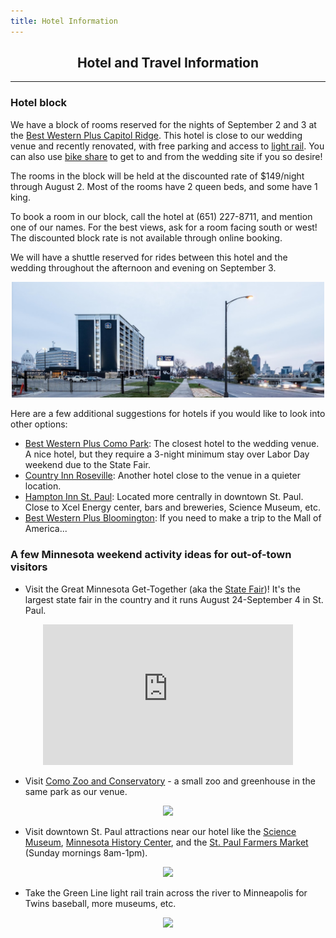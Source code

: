 ```yaml
---
title: Hotel Information
---
```


<h2 align="center"> Hotel and Travel Information </h2>

---

<!-- Coming soon! -->


### Hotel block

We have a block of rooms reserved for the nights of September 2 and 3 at the [Best Western Plus Capitol Ridge](https://www.bestwestern.com/en_US/book/hotels-in-saint-paul/best-western-plus-capitol-ridge/propertyCode.24104.html). 
This hotel is close to our wedding venue and recently renovated, with free parking and access to [light rail](https://www.metrotransit.org/metro-green-line). You can also use [bike share](https://secure.niceridemn.org/) to get to and from the wedding site if you so desire!

The rooms in the block will be held at the discounted rate of $149/night through August 2. Most of the rooms have 2 queen beds, and some have 1 king. 

To book a room in our block, call the hotel at (651) 227-8711, and mention one of our names. For the best views, ask for a room facing south or west! The discounted block rate is not available through online booking.

We will have a shuttle reserved for rides between this hotel and the wedding throughout the afternoon and evening on September 3.

<p align="center"><img src="img/capitolRidge.png" width="500px"></p>
Here are a few additional suggestions for hotels if you would like to look into other options: 

- [Best Western Plus Como Park](http://www.bestwesternsaintpaul.com/): The closest hotel to the wedding venue. A nice hotel, but they require a 3-night minimum stay over Labor Day weekend due to the State Fair.
- [Country Inn Roseville](https://www.countryinns.com/roseville-hotel-mn-55113/usarvmn): Another hotel close to the venue in a quieter location.
- [Hampton Inn St. Paul](http://hamptoninn3.hilton.com/en/hotels/minnesota/hampton-inn-and-suites-downtown-st-paul-MSPDOHX/event/index.html): Located more centrally in downtown St. Paul. Close to Xcel Energy center, bars and breweries, Science Museum, etc.
- [Best Western Plus Bloomington](http://www.bestwesternbloomington.com): If you need to make a trip to the Mall of America...


### A few Minnesota weekend activity ideas for out-of-town visitors

- Visit the Great Minnesota Get-Together (aka the [State Fair](http://www.mnstatefair.org/))! 
It's the largest state fair in the country and it runs August 24-September 4 in St. Paul. 
<p align="center"><iframe width="400" height="225" src="https://www.youtube.com/embed/ZlbvOO0WQUE" frameborder="0" allowfullscreen></iframe></p>

- Visit [Como Zoo and Conservatory](http://www.comozooconservatory.org/) - a small zoo and greenhouse in the same park as our venue.
<p align="center"><img src="http://www.comozooconservatory.org/wp-content/uploads/2010/03/venues_3.jpg" width="400px"></p>

- Visit downtown St. Paul attractions near our hotel like the [Science Museum](https://www.smm.org/), [Minnesota History Center](http://www.minnesotahistorycenter.org/), and the [St. Paul Farmers Market](http://www.stpaulfarmersmarket.com/) (Sunday mornings 8am-1pm). 
<p align="center"><img src="https://saintpaul.s3.amazonaws.com/CMS/1884/saint-paul-skyline-vsp__large-slideshow.jpg" width="400px"></p>

- Take the Green Line light rail train across the river to Minneapolis for Twins baseball, more museums, etc.
<p align="center"><img src="https://static01.nyt.com/images/2010/10/05/sports/twins/twins-jumbo.jpg" width="400px"></p>

<!-- 
There are several options to get to the wedding from the hotel, so you shouldn't need to rent a car if you are flying:
- We have reserved the hotel shuttle for the whole day
- Lyft/Uber/taxi
- For the ambitious, there are also bike share kiosks directly adjacent to both the hotel and the wedding venue :)
 -->


